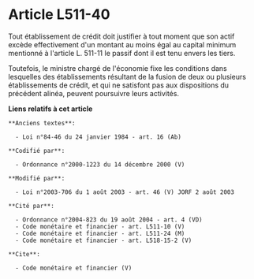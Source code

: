 # Article L511-40

Tout établissement de crédit doit justifier à tout moment que son actif excède effectivement d'un montant au moins égal au
capital minimum mentionné à l'article L. 511-11 le passif dont il est tenu envers les tiers. 

Toutefois, le ministre chargé de l'économie fixe les conditions dans lesquelles des établissements résultant de la fusion de
deux ou plusieurs établissements de crédit, et qui ne satisfont pas aux dispositions du précédent alinéa, peuvent poursuivre
leurs activités.

**Liens relatifs à cet article**

	**Anciens textes**:

	  - Loi n°84-46 du 24 janvier 1984 - art. 16 (Ab)

	**Codifié par**:

	  - Ordonnance n°2000-1223 du 14 décembre 2000 (V)

	**Modifié par**:

	  - Loi n°2003-706 du 1 août 2003 - art. 46 (V) JORF 2 août 2003

	**Cité par**:

	  - Ordonnance n°2004-823 du 19 août 2004 - art. 4 (VD)
	  - Code monétaire et financier - art. L511-10 (V)
	  - Code monétaire et financier - art. L511-24 (M)
	  - Code monétaire et financier - art. L518-15-2 (V)

	**Cite**:

	  - Code monétaire et financier (V)
